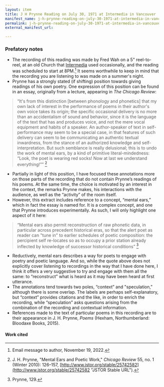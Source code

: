 ```yaml
---
layout: item
title: J H Prynne Reading on July 30, 1971 at Intermedia in Vancouver
manifest_name: j-h-prynne-reading-on-july-30-1971-at-intermedia-in-vancouver
permalink: j-h-prynne-reading-on-july-30-1971-at-intermedia-in-vancouver
external_manifest_url: 

---
```

<!-- Add an essay or interpretive material below this line,
using HTML or markdown.  Do not modify this file above this line -->

### Prefatory notes

* The recording of this reading was made by Fred Wah on a 5" reel-to-reel, at an old Church that [Intermedia](en.wikipedia.org/wiki/Intermedia_(artists%27_association) "Intermedia page on Wikipedia") used occasionally, and the reading was scheduled to start at 8PM.[^1] It seems worthwhile to keep in mind that the recording you are listening to was made on a summer's night.
* Prynne has a strongly stated (if shifting) position towards giving readings of his own poetry. One expression of this position can be found in an essay, originally from a lecture, appearing in *The Chicago Review*: 

> “It's from this distinction [between phonology and phonetics] that my own lack of interest in the performance of poems in their author's own voice takes its origin; the specific occasional delivery is no more than an accidentalism of sound and behavior, since it is the language of the text that has and produces voice, and not the mere vocal equipment and habits of a speaker. An author-speaker of text in self-performance may seem to be a special case, in that features of such delivery can seem to be communicating an authentic textual inwardness, from the stance of an authorized knowledge and self-interpretation. But such semblance is really delusional; this is to undo the work of mental ears, by a kind of primitive literal-mindedness: “Look, the poet is wearing red socks! Now at last we understand everything!”” [^2]

* Partially in light of this position, I have focused these annotations more on those parts of the recording that do not contain Prynne’s readings of his poems. At the same time, the choice is motivated by an interest in the context, the remarks Prynne makes, his interactions with the audience, as well as the “activity” of the room itself.
* However, this extract includes reference to a concept, “mental ears,” which in fact the essay is named for. It is a complex concept, and one that Prynne introduces experimentally. As such, I will only highlight one aspect of it here:

> “Mental ears also permit reconstruction of raw phonetic data, in particular across precedent historical eras, so that the alert poet as reader can "tune in" to earlier schedules of poetic composition: the percipient self re-locates so as to occupy a prior station already inflected by knowledge of successor historical conditions” [^3]

* Reductively, mental ears describes a way for poets to engage with poetry and poetic language. And so, while the quote above does not explicitly cover listening to recordings in the way that I have done here, I think it offers a very suggestive to try and engage with them all the same: to “reconstruct” what is heard as it may have been heard at first utterance.
* The annotations tend towards two poles, “context” and "speculation,” although there is some overlap. The labels are perhaps self-explanatory, but “context” provides citations and the like, in order to enrich the recording, while “speculation” asks questions arising from the combination of the recording and contextual information.
* References made to the text of particular poems in this recording are to their appearance in J. H. Prynne, *Poems* (Hexham, Northumberland: Bloodaxe Books, 2015).

#### Work cited

[^1]: Email message to author, November 19, 2022.
[^2]: J. H. Prynne, "Mental Ears and Poetic Work," *Chicago Review* 55, no. 1 (Winter 2010): 126–157, [http://www.jstor.org/stable/25742582](http://www.jstor.org/stable/25742582 "JSTOR Stable URL").
[^3]: Prynne, 129.
